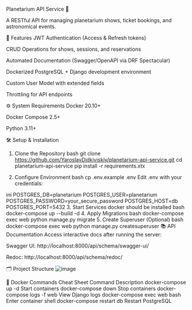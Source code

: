 Planetarium API Service 🌌

A RESTful API for managing planetarium shows, ticket bookings, and astronomical events.

🚀 Features
JWT Authentication (Access & Refresh tokens)

CRUD Operations for shows, sessions, and reservations

Automated Documentation (Swagger/OpenAPI via DRF Spectacular)

Dockerized PostgreSQL + Django development environment

Custom User Model with extended fields

Throttling for API endpoints

⚙️ System Requirements
Docker 20.10+

Docker Compose 2.5+

Python 3.11+

🛠️ Setup & Installation
1. Clone the Repository
bash
git clone https://github.com/YaroslavDidkiviskiy/planetarium-api-service.git
cd planetarium-api-service
pip install -r requirements.xtx

3. Configure Environment
bash
cp .env.example .env
Edit .env with your credentials:

ini
POSTGRES_DB=planetarium
POSTGRES_USER=planetarium
POSTGRES_PASSWORD=your_secure_password
POSTGRES_HOST=db
POSTGRES_PORT=5432
3. Start Services
docker should be installed
bash
docker-compose up --build -d
4. Apply Migrations
bash
docker-compose exec web python manage.py migrate
5. Create Superuser (Optional)
bash
docker-compose exec web python manage.py createsuperuser
📚 API Documentation
Access interactive docs after running the server:

Swagger UI: http://localhost:8000/api/schema/swagger-ui/

Redoc: http://localhost:8000/api/schema/redoc/

🗂 Project Structure
![image](https://github.com/user-attachments/assets/b07db50a-bfb1-4de4-bc1a-0bad722631b2)


🐳 Docker Commands Cheat Sheet
Command	Description
docker-compose up -d	Start containers
docker-compose down	Stop containers
docker-compose logs -f web	View Django logs
docker-compose exec web bash	Enter container shell
docker-compose restart db	Restart PostgreSQL
